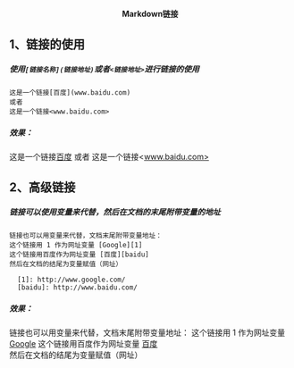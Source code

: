 #### <center>Markdown链接</center>
## 1、链接的使用
##### 使用`[链接名称](链接地址)`或者`<链接地址>`进行链接的使用
    这是一个链接[百度](www.baidu.com)
    或者
    这是一个链接<www.baidu.com>

##### 效果：
这是一个链接[百度](www.baidu.com)
或者
这是一个链接<www.baidu.com>

## 2、高级链接
##### 链接可以使用变量来代替，然后在文档的末尾附带变量的地址
```
链接也可以用变量来代替，文档末尾附带变量地址：
这个链接用 1 作为网址变量 [Google][1]
这个链接用百度作为网址变量 [百度][baidu]
然后在文档的结尾为变量赋值（网址）

  [1]: http://www.google.com/
  [baidu]: http://www.baidu.com/
```
##### 效果：
链接也可以用变量来代替，文档末尾附带变量地址：
这个链接用 1 作为网址变量 [Google][1]
这个链接用百度作为网址变量 [百度][baidu]
然后在文档的结尾为变量赋值（网址）

  [1]: http://www.google.com/
  [baidu]: http://www.baidu.com/